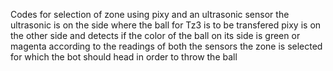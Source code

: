 Codes for selection of zone using pixy and an ultrasonic sensor
the ultrasonic is on the side where the ball for Tz3 is to be transfered
pixy is on the other side and detects if the color of the ball on its side is green or magenta
according to the readings of both the sensors the zone is selected for which the bot should head in order to throw the ball
